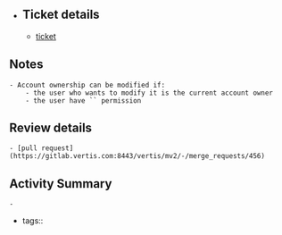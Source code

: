 - ## Ticket details
	- [ticket](https://gitlab.vertis.com:8443/vertis/mv2/-/issues/7043)
## Notes
	- Account ownership can be modified if:
		- the user who wants to modify it is the current account owner
		- the user have `` permission
## Review details
	- [pull request](https://gitlab.vertis.com:8443/vertis/mv2/-/merge_requests/456)
## Activity Summary
	-
- tags::